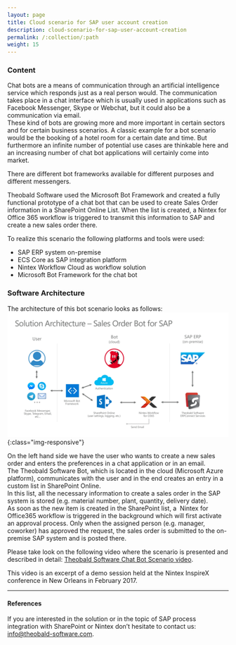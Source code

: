 ```yaml
---
layout: page
title: Cloud scenario for SAP user account creation
description: cloud-scenario-for-sap-user-account-creation
permalink: /:collection/:path
weight: 15
---
```


### Content ###

Chat bots are a means of communication through an artificial intelligence service which responds just as a real person would. The communication takes place in a chat interface which is usually used in applications such as Facebook Messenger, Skype or Webchat, but it could also be a communication via email. <br> 
These kind of bots are growing more and more important in certain sectors and for certain business scenarios. A classic example for a bot scenario would be the booking of a hotel room for a certain date and time. But furthermore an infinite number of potential use cases are thinkable here and an increasing number of chat bot applications will certainly come into market.

There are different bot frameworks available for different purposes and different messengers. <br>

Theobald Software used the Microsoft Bot Framework and created a fully functional prototype of a chat bot that can be used to create Sales Order information in a SharePoint Online List. When the list is created, a Nintex for Office 365 workflow is triggered to transmit this information to SAP and create a new sales order there.

To realize this scenario the following platforms and tools were used:

- SAP ERP system on-premise
- ECS Core as SAP integration platform
- Nintex Workflow Cloud as workflow solution
- Microsoft Bot Framework for the chat bot

### Software Architecture ###

The architecture of this bot scenario looks as follows:
![ecscore_bot_scenario](/img/contents/ecscore/ecscore_bot_scenario.jpg){:class="img-responsive"}

On the left hand side we have the user who wants to create a new sales order and enters the preferences in a chat application or in an email. <br>
The Theobald Software Bot, which is located in the cloud (Microsoft Azure platform), communicates with the user and in the end creates an entry in a custom list in SharePoint Online. <br>
In this list, all the necessary information to create a sales order in the SAP system is stored (e.g. material number, plant, quantity, delivery date). <br>
As soon as the new item is created in the SharePoint list, a  Nintex for Office365 workflow is triggered in the background which will first activate an approval process. Only when the assigned person (e.g. manager, coworker) has approved the request, the sales order is submitted to the on-premise SAP system and is posted there.

Please take look on the following video where the scenario is presented and described in detail: [Theobald Software Chat Bot Scenario video](https://kb.theobald-software.github.io/img/contents/ecscore).

This video is an excerpt of a demo session held at the Nintex InspireX conference in New Orleans in February 2017.

***********

#### References ####

If you are interested in the solution or in the topic of SAP process integration with SharePoint or Nintex don’t hesitate to contact us: [info@theobald-software.com](mailto:info@theobald-software.com).